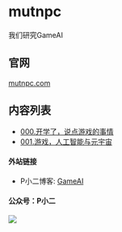 # mutnpc

我们研究GameAI


## 官网

[mutnpc.com](https://mutnpc.com) 


## 内容列表

- [000.开学了，说点游戏的事情](https://mp.weixin.qq.com/s/xpGLBIWkaxo032cV7G8c3Q)
- [001.游戏，人工智能与元宇宙](https://mp.weixin.qq.com/s/cOTn2WpIU5ZM-guRY9kDmw)


#### 外站链接

- P小二博客: [GameAI](https://pxiaoer.blog/category/%e6%b8%b8%e6%88%8f%e5%bc%80%e5%8f%91/%e6%b8%b8%e6%88%8fai/)


#### 公众号：P小二

![](https://tva1.sinaimg.cn/large/00831rSTly1gcvj9w1tm8j309k09kt8n.jpg)


